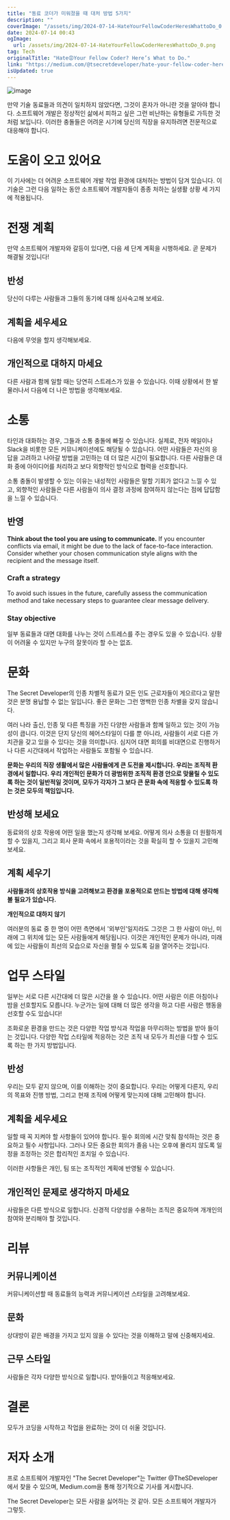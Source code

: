 ```yaml
---
title: "동료 코더가 미워졌을 때 대처 방법 5가지"
description: ""
coverImage: "/assets/img/2024-07-14-HateYourFellowCoderHeresWhattoDo_0.png"
date: 2024-07-14 00:43
ogImage: 
  url: /assets/img/2024-07-14-HateYourFellowCoderHeresWhattoDo_0.png
tag: Tech
originalTitle: "Hate😡Your Fellow Coder? Here’s What to Do."
link: "https://medium.com/@tsecretdeveloper/hate-your-fellow-coder-heres-what-to-do-669f1e027a8a"
isUpdated: true
---
```






![image](/assets/img/2024-07-14-HateYourFellowCoderHeresWhattoDo_0.png)

만약 기술 동료들과 의견이 일치하지 않았다면, 그것이 혼자가 아니란 것을 알아야 합니다. 소프트웨어 개발은 정상적인 삶에서 피하고 싶은 그런 비난하는 유형들로 가득한 것처럼 보입니다. 이러한 충돌들은 어려운 시기에 당신의 직장을 유지하려면 전문적으로 대응해야 합니다.

# 도움이 오고 있어요

이 기사에는 더 어려운 소프트웨어 개발 작업 환경에 대처하는 방법이 담겨 있습니다. 이 기술은 그런 다음 일하는 동안 소프트웨어 개발자들이 종종 처하는 실생활 상황 세 가지에 적용됩니다.


<div class="content-ad"></div>

# 전쟁 계획

만약 소프트웨어 개발자와 갈등이 있다면, 다음 세 단계 계획을 시행하세요. 곧 문제가 해결될 것입니다!

## 반성

당신이 다루는 사람들과 그들의 동기에 대해 심사숙고해 보세요.

<div class="content-ad"></div>

## 계획을 세우세요

다음에 무엇을 할지 생각해보세요.

## 개인적으로 대하지 마세요

다른 사람과 함께 일할 때는 당연히 스트레스가 있을 수 있습니다. 이때 상황에서 한 발 물러나서 다음에 더 나은 방법을 생각해보세요.

<div class="content-ad"></div>

# 소통

타인과 대화하는 경우, 그들과 소통 충돌에 빠질 수 있습니다. 실제로, 전자 메일이나 Slack을 비롯한 모든 커뮤니케이션에도 해당될 수 있습니다. 어떤 사람들은 자신의 응답을 고려하고 나아갈 방법을 고민하는 데 더 많은 시간이 필요합니다. 다른 사람들은 대화 중에 아이디어를 처리하고 보다 외향적인 방식으로 협력을 선호합니다.

소통 충돌이 발생할 수 있는 이유는 내성적인 사람들은 말할 기회가 없다고 느낄 수 있고, 외향적인 사람들은 다른 사람들이 의사 결정 과정에 참여하지 않는다는 점에 답답함을 느낄 수 있습니다.

## 반영

<div class="content-ad"></div>

**Think about the tool you are using to communicate.** If you encounter conflicts via email, it might be due to the lack of face-to-face interaction. Consider whether your chosen communication style aligns with the recipient and the message itself.

### Craft a strategy

To avoid such issues in the future, carefully assess the communication method and take necessary steps to guarantee clear message delivery.

### Stay objective

<div class="content-ad"></div>

일부 동료들과 대면 대화를 나누는 것이 스트레스를 주는 경우도 있을 수 있습니다. 상황이 어려울 수 있지만 누구의 잘못이라 할 수는 없죠.

# 문화

The Secret Developer의 인종 차별적 동료가 모든 인도 근로자들이 게으르다고 말한 것은 분명 용납할 수 없는 일입니다. 좋은 문화는 그런 명백한 인종 차별을 갖지 않습니다.

여러 나라 출신, 인종 및 다른 특징을 가진 다양한 사람들과 함께 일하고 있는 것이 가능성이 큽니다. 이것은 단지 당신의 헤어스타일이 다를 뿐 아니라, 사람들이 서로 다른 가치관을 갖고 있을 수 있다는 것을 의미합니다. 심지어 대면 회의를 비대면으로 진행하거나 다른 시간대에서 작업하는 사람들도 포함될 수 있습니다.

<div class="content-ad"></div>

**문화는 우리의 직장 생활에서 많은 사람들에게 큰 도전을 제시합니다. 우리는 조직적 환경에서 일합니다. 우리 개인적인 문화가 더 광범위한 조직적 환경 안으로 맞물릴 수 있도록 하는 것이 일반적일 것이며, 모두가 각자가 그 보다 큰 문화 속에 적응할 수 있도록 하는 것은 모두의 책임입니다.**

## **반성해 보세요**

동료와의 상호 작용에 어떤 일을 했는지 생각해 보세요. 어떻게 의사 소통을 더 원활하게 할 수 있을지, 그리고 회사 문화 속에서 포용적이라는 것을 확실히 할 수 있을지 고민해 보세요.

## **계획 세우기**

<div class="content-ad"></div>

**사람들과의 상호작용 방식을 고려해보고 환경을 포용적으로 만드는 방법에 대해 생각해볼 필요가 있습니다.**

**개인적으로 대하지 않기**

여러분의 동료 중 한 명이 어떤 측면에서 '외부인'일지라도 그것은 그 한 사람이 아닌, 미래에 그 위치에 있는 모든 사람들에게 해당됩니다. 이것은 개인적인 문제가 아니라, 미래에 있는 사람들이 최선의 모습으로 자신을 펼칠 수 있도록 길을 열어주는 것입니다.

# 업무 스타일

<div class="content-ad"></div>

일부는 서로 다른 시간대에 더 많은 시간을 쓸 수 있습니다. 어떤 사람은 이른 아침이나 밤을 선호할지도 모릅니다. 누군가는 일에 대해 더 많은 생각을 하고 다른 사람은 행동을 선호할 수도 있습니다!

조화로운 환경을 만드는 것은 다양한 작업 방식과 작업을 마무리하는 방법을 받아 들이는 것입니다. 다양한 작업 스타일에 적응하는 것은 조직 내 모두가 최선을 다할 수 있도록 하는 한 가지 방법입니다.

## 반성

우리는 모두 같지 않으며, 이를 이해하는 것이 중요합니다. 우리는 어떻게 다른지, 우리의 목표와 진행 방법, 그리고 현재 조직에 어떻게 맞는지에 대해 고민해야 합니다.

<div class="content-ad"></div>

## 계획을 세우세요

일할 때 꼭 지켜야 할 사항들이 있어야 합니다. 필수 회의에 시간 맞춰 참석하는 것은 중요하고 필수 사항입니다. 그러나 모든 중요한 회의가 졸음 나는 오후에 몰리지 않도록 일정을 조정하는 것은 합리적인 조치일 수 있습니다.

이러한 사항들은 개인, 팀 또는 조직적인 계획에 반영될 수 있습니다.

## 개인적인 문제로 생각하지 마세요

<div class="content-ad"></div>

사람들은 다른 방식으로 일합니다. 신경적 다양성을 수용하는 조직은 중요하며 개개인의 참여와 분리해야 할 것입니다.

# 리뷰

## 커뮤니케이션

커뮤니케이션할 때 동료들의 능력과 커뮤니케이션 스타일을 고려해보세요.

<div class="content-ad"></div>

## 문화

상대방이 같은 배경을 가지고 있지 않을 수 있다는 것을 이해하고 말에 신중해지세요.

## 근무 스타일

사람들은 각자 다양한 방식으로 일합니다. 받아들이고 적응해보세요.

<div class="content-ad"></div>

# 결론

모두가 코딩을 시작하고 작업을 완료하는 것이 더 쉬울 것입니다.

# 저자 소개

프로 소프트웨어 개발자인 "The Secret Developer"는 Twitter @TheSDeveloper에서 찾을 수 있으며, Medium.com을 통해 정기적으로 기사를 게시합니다.

<div class="content-ad"></div>

The Secret Developer는 모든 사람을 싫어하는 것 같아. 모든 소프트웨어 개발자가 그렇듯.